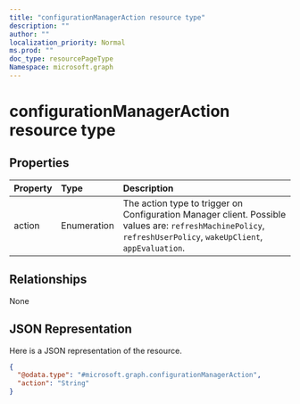 ```yaml
---
title: "configurationManagerAction resource type"
description: ""
author: ""
localization_priority: Normal
ms.prod: ""
doc_type: resourcePageType
Namespace: microsoft.graph
---
```



# configurationManagerAction resource type



## Properties
|Property|Type|Description|
|:---|:---|:---|
|action|Enumeration|The action type to trigger on Configuration Manager client. Possible values are: `refreshMachinePolicy`, `refreshUserPolicy`, `wakeUpClient`, `appEvaluation`.|

## Relationships
None

## JSON Representation
Here is a JSON representation of the resource.
<!-- {
  "blockType": "resource",
  "@odata.type": "microsoft.graph.configurationManagerAction"
}
-->
``` json
{
  "@odata.type": "#microsoft.graph.configurationManagerAction",
  "action": "String"
}
```

